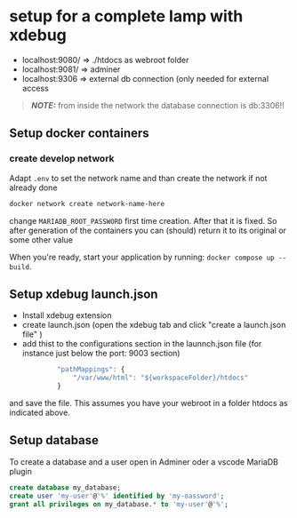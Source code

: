 # setup for a complete lamp with xdebug

* localhost:9080/ => ./htdocs as webroot folder
* localhost:9081/  => adminer
* localhost:9306 => external db connection (only needed for external access

> **_NOTE:_**  from inside the network the database connection is db:3306!!

## Setup docker containers

### create develop network

Adapt `.env` to set the network name and than create the network if not already done

```sh
docker network create network-name-here
```

change `MARIADB_ROOT_PASSWORD` first time creation. After that it is fixed. So after generation of the containers you can (should) return it to its original or some other value

When you're ready, start your application by running:
`docker compose up --build`.

## Setup xdebug launch.json

* Install xdebug extension
* create launch.json (open the xdebug tab and click "create a launch.json file" )
* add thist to the configurations section in the launnch.json file (for instance just below the port: 9003 section)

```js
            "pathMappings": {
                "/var/www/html": "${workspaceFolder}/htdocs"
            }
```

and save the file. This assumes you have your webroot in a folder htdocs as indicated above.

## Setup database

To create a database and a user open in Adminer oder a vscode MariaDB plugin

```sql
create database my_database;
create user 'my-user'@'%' identified by 'my-oassword';
grant all privileges on my_database.* to 'my-user'@'%';
```
